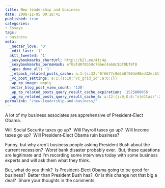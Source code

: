 ```yaml
---
title: New leadership and business
date: 2008-11-05 00:18:41
published: true
categories:
- Essays
tags:
- business
meta:
  _nectar_love: '0'
  _edit_last: '1'
  aktt_tweeted: '1'
  _sexybookmarks_shortUrl: http://b2l.me/4tj4g
  _sexybookmarks_permaHash: ef0afd070b58c70aec4a68c5bf0bf9f8
  _wpas_done_all: '1'
  _jetpack_related_posts_cache: a:1:{s:32:"8f6677c9d6b0f903e98ad32ec61f8deb";a:2:{s:7:"expires";i:1457860328;s:7:"payload";a:3:{i:0;a:1:{s:2:"id";i:1207;}i:1;a:1:{s:2:"id";i:4783;}i:2;a:1:{s:2:"id";i:1212;}}}}
  _vc_post_settings: a:1:{s:10:"vc_grid_id";a:0:{}}
  _wp_rp_image: empty
  nectar_blog_post_view_count: '130'
  _wp_rp_related_posts_query_result_cache_expiration: '1525009056'
  _wp_rp_related_posts_query_result_cache_6: a:12:{i:0;O:8:"stdClass":2:{s:7:"post_id";s:4:"1207";s:5:"score";s:17:"70.93257456901256";}i:1;O:8:"stdClass":2:{s:7:"post_id";s:4:"1212";s:5:"score";s:17:"34.26308228948846";}i:2;O:8:"stdClass":2:{s:7:"post_id";s:4:"4783";s:5:"score";s:17:"25.72648655074431";}i:3;O:8:"stdClass":2:{s:7:"post_id";s:4:"1145";s:5:"score";s:18:"25.143782948054444";}i:4;O:8:"stdClass":2:{s:7:"post_id";s:4:"1209";s:5:"score";s:18:"16.044117523285262";}i:5;O:8:"stdClass":2:{s:7:"post_id";s:4:"1178";s:5:"score";s:18:"15.966684338597824";}i:6;O:8:"stdClass":2:{s:7:"post_id";s:4:"1174";s:5:"score";s:18:"15.832220367277671";}i:7;O:8:"stdClass":2:{s:7:"post_id";s:4:"2271";s:5:"score";s:18:"14.924566738447124";}i:8;O:8:"stdClass":2:{s:7:"post_id";s:4:"8360";s:5:"score";s:18:"13.959826168753855";}i:9;O:8:"stdClass":2:{s:7:"post_id";s:3:"737";s:5:"score";s:18:"13.361769671612004";}i:10;O:8:"stdClass":2:{s:7:"post_id";s:4:"1099";s:5:"score";s:18:"12.573531807633964";}i:11;O:8:"stdClass":2:{s:7:"post_id";s:4:"4593";s:5:"score";s:18:"12.127244705005547";}}
permalink: "/new-leadership-and-business/"
---
```

A lot of my business associates are apprehensive of President-Elect Obama.

Will Social Security taxes go up?  Will Payroll taxes go up?  Will Income taxes go up?  Will President-Elect Obama ruin business?

Funny, but why aren't business people asking President Bush about the current recession?  Worst bank disaster probably ever.  But, these questions are legitimate and I'm recording some interviews today with some business experts and will ask them what they think.

But, what do you think?  Is President-Elect Obama going to be good for business?  Better than President Bush has?  Or is this change not that big a deal?  Share your thoughts in the comments.
